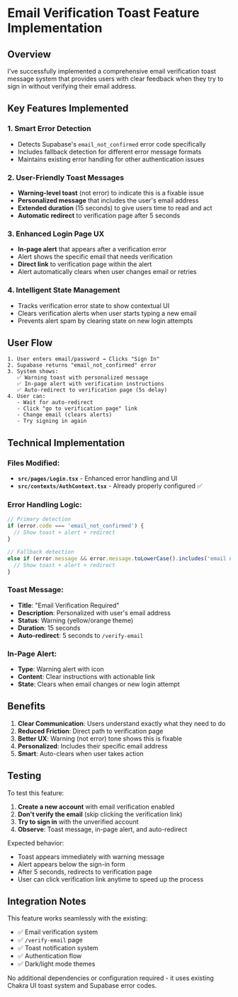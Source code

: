 # Email Verification Toast Feature Implementation

## Overview

I've successfully implemented a comprehensive email verification toast message system that provides users with clear feedback when they try to sign in without verifying their email address.

## Key Features Implemented

### 1. **Smart Error Detection**
- Detects Supabase's `email_not_confirmed` error code specifically
- Includes fallback detection for different error message formats
- Maintains existing error handling for other authentication issues

### 2. **User-Friendly Toast Messages**
- **Warning-level toast** (not error) to indicate this is a fixable issue
- **Personalized message** that includes the user's email address
- **Extended duration** (15 seconds) to give users time to read and act
- **Automatic redirect** to verification page after 5 seconds

### 3. **Enhanced Login Page UX**
- **In-page alert** that appears after a verification error
- Alert shows the specific email that needs verification
- **Direct link** to verification page within the alert
- Alert automatically clears when user changes email or retries

### 4. **Intelligent State Management**
- Tracks verification error state to show contextual UI
- Clears verification alerts when user starts typing a new email
- Prevents alert spam by clearing state on new login attempts

## User Flow

```
1. User enters email/password → Clicks "Sign In"
2. Supabase returns "email_not_confirmed" error
3. System shows:
   ✅ Warning toast with personalized message
   ✅ In-page alert with verification instructions
   ✅ Auto-redirect to verification page (5s delay)
4. User can:
   - Wait for auto-redirect
   - Click "go to verification page" link
   - Change email (clears alerts)
   - Try signing in again
```

## Technical Implementation

### Files Modified:
- **`src/pages/Login.tsx`** - Enhanced error handling and UI
- **`src/contexts/AuthContext.tsx`** - Already properly configured ✅

### Error Handling Logic:
```typescript
// Primary detection
if (error.code === 'email_not_confirmed') {
  // Show toast + alert + redirect
}

// Fallback detection  
else if (error.message && error.message.toLowerCase().includes('email not confirmed')) {
  // Show toast + alert + redirect
}
```

### Toast Message:
- **Title**: "Email Verification Required"
- **Description**: Personalized with user's email address
- **Status**: Warning (yellow/orange theme)
- **Duration**: 15 seconds
- **Auto-redirect**: 5 seconds to `/verify-email`

### In-Page Alert:
- **Type**: Warning alert with icon
- **Content**: Clear instructions with actionable link
- **State**: Clears when email changes or new login attempt

## Benefits

1. **Clear Communication**: Users understand exactly what they need to do
2. **Reduced Friction**: Direct path to verification page
3. **Better UX**: Warning (not error) tone shows this is fixable
4. **Personalized**: Includes their specific email address  
5. **Smart**: Auto-clears when user takes action

## Testing

To test this feature:

1. **Create a new account** with email verification enabled
2. **Don't verify the email** (skip clicking the verification link)
3. **Try to sign in** with the unverified account
4. **Observe**: Toast message, in-page alert, and auto-redirect

Expected behavior:
- Toast appears immediately with warning message
- Alert appears below the sign-in form
- After 5 seconds, redirects to verification page
- User can click verification link anytime to speed up the process

## Integration Notes

This feature works seamlessly with the existing:
- ✅ Email verification system
- ✅ `/verify-email` page
- ✅ Toast notification system
- ✅ Authentication flow
- ✅ Dark/light mode themes

No additional dependencies or configuration required - it uses existing Chakra UI toast system and Supabase error codes. 